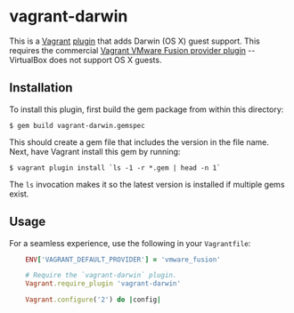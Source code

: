 vagrant-darwin
==============

This is a [Vagrant](http://www.vagrantup.com/) [plugin](http://docs.vagrantup.com/v2/plugins/index.html)
that adds Darwin (OS X) guest support.  This requires the commercial
[Vagrant VMware Fusion provider plugin](http://www.vagrantup.com/vmware) -- VirtualBox
does not support OS X guests.

Installation
------------

To install this plugin, first build the gem package from within this directory:

    $ gem build vagrant-darwin.gemspec

This should create a gem file that includes the version in the file name.
Next, have Vagrant install this gem by running:

    $ vagrant plugin install `ls -1 -r *.gem | head -n 1`

The `ls` invocation makes it so the latest version is installed if multiple
gems exist.

Usage
-----

For a seamless experience, use the following in your `Vagrantfile`:

```ruby
    ENV['VAGRANT_DEFAULT_PROVIDER'] = 'vmware_fusion'

    # Require the `vagrant-darwin` plugin.
    Vagrant.require_plugin 'vagrant-darwin'

    Vagrant.configure('2') do |config|
```
